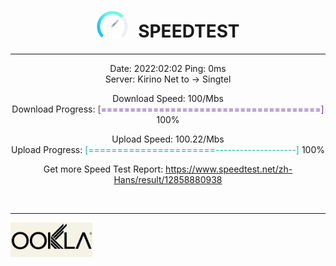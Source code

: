 <h1 align="center">
   <img src="./assets/speedtest.png" width="50px" style="margin-right: 10px;">
   <strong>SPEEDTEST</strong>
</h1>
<hr>
<p align="center">
   Date: 2022:02:02  Ping: 0ms  
   <br>
   Server: Kirino Net to -> Singtel
   <br>
</p>
<p align="center">
   Download Speed:
   <span>100/Mbs</span> 
   <br>
   Download Progress:
   <span style="color:rebeccapurple;"> [======================================]</span>
   <span>100%</span>
</p>
<p align="center">
   Upload Speed: <span>100.22/Mbs</span> 
   <br>
   Upload Progress:
   <span style="color: lightseagreen;"> [======================--------------------]</span>
   <span>100%</span>
</p>
<p align="center">
   Get more Speed Test Report:
   <a href="https://www.badu.com">https://www.speedtest.net/zh-Hans/result/12858880938</a>
</p>
<br>
<hr>
<img align="center"  src="./assets/OOKLA.png" height="55" style="filter: invert()">

